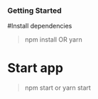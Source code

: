 
### Getting Started

#Install dependencies
> npm install
OR
> yarn

# Start app
> npm start
or
> yarn start
